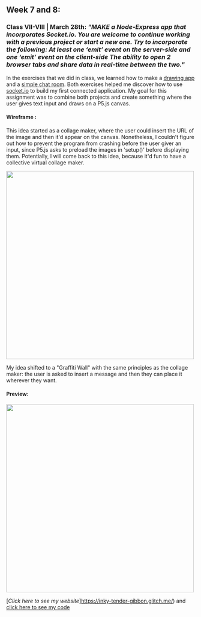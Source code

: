## Week 7 and 8:

### Class VII-VIII | March 28th: _"MAKE a Node-Express app that incorporates Socket.io. You are welcome to continue working with a previous project or start a new one. Try to incorporate the following: At least one ‘emit’ event on the server-side and one ‘emit’ event on the client-side The ability to open 2 browser tabs and share data in real-time between the two."_

In the exercises that we did in class, we learned how to make a [drawing app](https://github.com/MathuraMG/ConnectionsLabSpring22/tree/master/Week_8_Sockets) and a [simple chat room](https://github.com/MathuraMG/ConnectionsLabSpring22/tree/master/Week_9_Sockets). Both exercises helped me discover how to use [socket.io](https://socket.io/docs/v4/) to build my first connected application. My goal for this assignment was to combine both projects and create something where the user gives text input and draws on a P5.js canvas.


#### Wireframe :

This idea started as a collage maker, where the user could insert the URL of the image and then it'd appear on the canvas. Nonetheless, I couldn't figure out how to prevent the program from crashing before the user giver an input, since P5.js asks to preload the images in 'setup()' before displaying them. Potentially, I will come back to this idea, because it'd fun to have a collective virtual collage maker.

<img src="wireframe.png" height ="500" />

My idea shifted to a "Graffiti Wall" with the same principles as the collage maker: the user is asked to insert a message and then they can place it wherever they want.

#### Preview: 


<img src="screenshot.png" height ="500" />

[_Click here to see my website_]https://inky-tender-gibbon.glitch.me/)
and [click here to see my code](https://glitch.com/edit/#!/inky-tender-gibbon)

